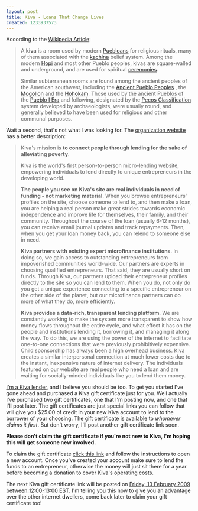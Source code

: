 ```yaml
--- 
layout: post
title: Kiva - Loans That Change Lives
created: 1233937573
---
```

According to the <a href="http://en.wikipedia.org/wiki/Kiva">Wikipedia Article</a>:

<blockquote>
<p>A <b>kiva</b> is a room used by modern <a class="mw-redirect" title="Pueblo people" href="/wiki/Pueblo_people">Puebloans</a> for religious rituals, many of them associated with the <a title="Kachina" href="/wiki/Kachina">kachina</a> belief system. Among the modern <a title="Hopi" href="/wiki/Hopi">Hopi</a> and most other Pueblo peoples, kivas are square-walled and underground, and are used for spiritual <a title="Ceremony" href="/wiki/Ceremony">ceremonies</a>.
</p>
<p>
Similar subterranean rooms are found among the ancient peoples of the American southwest, including the <a title="Ancient Pueblo Peoples" href="/wiki/Ancient_Pueblo_Peoples">Ancient Pueblo Peoples</a> , the <a title="Mogollon culture" href="/wiki/Mogollon_culture">Mogollon</a> and the <a title="Hohokam" href="/wiki/Hohokam">Hohokam</a>. Those used by the ancient Pueblos of the <a title="Pecos Classification" href="/wiki/Pecos_Classification#Pueblo_I_Era">Pueblo I Era</a> and following, designated by the <a title="Pecos Classification" href="/wiki/Pecos_Classification">Pecos Classification</a> system developed by archaeologists, were usually round, and generally believed to have been used for religious and other communal purposes.
</p>
</blockquote>

Wait a second, that's not what I was looking for. The <a href="">organization website</a> has a better description:
<blockquote>
<p>
Kiva's mission is <strong>to connect people through lending for the sake of alleviating poverty</strong>.
</p>
<p>
Kiva is the world's first person-to-person micro-lending website, empowering individuals to lend directly to unique entrepreneurs in the developing world.
</p>
<p>
<strong>The people you see on Kiva's site are real individuals in need of funding - not marketing material</strong>.
When you browse entrepreneurs' profiles on the site, choose someone to lend to, and then make a loan, you are helping a real person make great strides towards economic independence and improve life for themselves, their family, and their community. Throughout the course of the loan (usually 6-12 months), you can receive email journal updates and track repayments. Then, when you get your loan money back, you can relend to someone else in need.
</p>
<p>
<strong>Kiva partners with existing expert microfinance institutions</strong>. In doing so, we gain access to outstanding entrepreneurs from impoverished communities world-wide. Our partners are experts in choosing qualified entrepreneurs. That said, they are usually short on funds. Through Kiva, our partners upload their entrepreneur profiles directly to the site so you can lend to them. When you do, not only do you get a unique experience connecting to a specific entrepreneur on the other side of the planet, but our microfinance partners can do more of what they do, more efficiently.
</p>
<p>
<strong>Kiva provides a data-rich, transparent lending platform</strong>. We are constantly working to make the system more transparent to show how money flows throughout the entire cycle, and what effect it has on the people and institutions lending it, borrowing it, and managing it along the way. To do this, we are using the power of the internet to facilitate one-to-one connections that were previously prohibitively expensive. Child sponsorship has always been a high overhead business. Kiva creates a similar interpersonal connection at much lower costs due to the instant, inexpensive nature of internet delivery. The individuals featured on our website are real people who need a loan and are waiting for socially-minded individuals like you to lend them money.
</p>
</blockquote>

<a href="https://www.kiva.org/lender/johndbritton">I'm a Kiva lender</a>, and I believe you should be too. To get you started I've gone ahead and purchased a Kiva gift certificate just for you. Well actually I've purchased two gift certificates, one that I'm posting now, and one that I'll post later. The gift certificates are just special links you can follow that will give you $25.00 of credit in your new Kiva account to lend to the borrower of your choosing. The gift certificate is available to <em>whomever claims it first</em>. But don't worry, I'll post another gift certificate link soon.

<strong>Please don't claim the gift certificate if you're not new to Kiva, I'm hoping this will get someone new involved.</strong>

To claim the gift certificate <a href="http://www.kiva.org/redeem?purchaserEmail=public@johndbritton.com&giftCode=8354562245479">click this link</a> and follow the instructions to open a new account. Once you've created your account make sure to lend the funds to an entrepreneur, otherwise the money will just sit there for a year before becoming a donation to cover Kiva's operating costs.

The next Kiva gift certificate link will be posted on <a href="http://www.timeanddate.com/worldclock/fixedtime.html?month=2&day=13&year=2009&hour=12&min=0&sec=0&p1=179">Friday, 13 February 2009 between 12:00-13:00 EST</a>. I'm telling you this now to give you an advantage over the other internet dwellers, come back later to claim your gift certificate too! 
